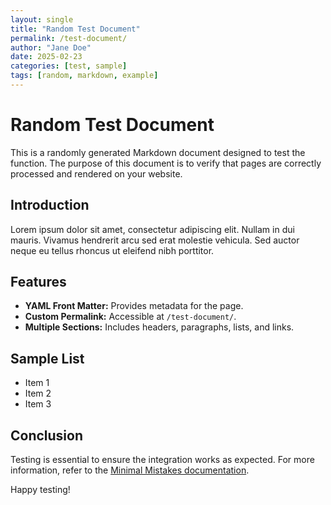 ```yaml
---
layout: single
title: "Random Test Document"
permalink: /test-document/
author: "Jane Doe"
date: 2025-02-23
categories: [test, sample]
tags: [random, markdown, example]
---
```


# Random Test Document

This is a randomly generated Markdown document designed to test the function. The purpose of this document is to verify that pages are correctly processed and rendered on your website.

## Introduction

Lorem ipsum dolor sit amet, consectetur adipiscing elit. Nullam in dui mauris. Vivamus hendrerit arcu sed erat molestie vehicula. Sed auctor neque eu tellus rhoncus ut eleifend nibh porttitor.

## Features

- **YAML Front Matter:** Provides metadata for the page.
- **Custom Permalink:** Accessible at `/test-document/`.
- **Multiple Sections:** Includes headers, paragraphs, lists, and links.

## Sample List

- Item 1
- Item 2
- Item 3

## Conclusion

Testing is essential to ensure the integration works as expected. For more information, refer to the [Minimal Mistakes documentation](https://mmistakes.github.io/minimal-mistakes/docs/pages/).

Happy testing!

